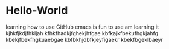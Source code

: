 # Hello-World
learning how to use GitHub
emacs is fun to use
am learning it
kjhkfjkdjfhkljah
kfhkfhadkjfghekjhfgae
kbfkajkfbekufhgkjahfg
kbekjfbekfhgkuaebgae
kbfbkhjdbfkjeyfigaekr
kbekfbgeklbaeyr
